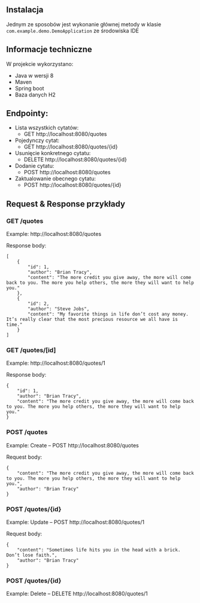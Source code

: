 


## Instalacja
Jednym ze sposobów jest wykonanie głównej metody w klasie `com.example.demo.DemoApplication` ze środowiska IDE

## Informacje techniczne
W projekcie wykorzystano: 
- Java w wersji 8
- Maven
- Spring boot
- Baza danych H2
## Endpointy:
* Lista wszystkich cytatów:
    * GET http://localhost:8080/quotes
* Pojedynczy cytat:
    * GET http://localhost:8080/quotes/{id}
* Usunięcie konkretnego cytatu:
    * DELETE http://localhost:8080/quotes/{id}
* Dodanie cytatu:
    * POST http://localhost:8080/quotes
* Zaktualowanie obecnego cytatu:
    * POST http://localhost:8080/quotes/{id}

## Request & Response przykłady

### GET /quotes

Example: http://localhost:8080/quotes

Response body:

    [
        {
            "id": 1,
            "author": "Brian Tracy",
            "content": "The more credit you give away, the more will come back to you. The more you help others, the more they will want to help you."
        },
        {
            "id": 2,
            "author": "Steve Jobs",
            "content": "My favorite things in life don’t cost any money. It’s really clear that the most precious resource we all have is time."
        }
    ]


### GET /quotes/[id]

Example: http://localhost:8080/quotes/1

Response body:

    {
        "id": 1,
        "author": "Brian Tracy",
        "content": "The more credit you give away, the more will come back to you. The more you help others, the more they will want to help you."
    }



### POST /quotes

Example: Create – POST  http://localhost:8080/quotes

Request body:

    {
        "content": "The more credit you give away, the more will come back to you. The more you help others, the more they will want to help you.",  
        "author": "Brian Tracy"
    }

### POST /quotes/{id}

Example: Update – POST  http://localhost:8080/quotes/1

Request body:

    {
        "content": "Sometimes life hits you in the head with a brick. Don’t lose faith.",  
        "author": "Brian Tracy"
    }    

### POST /quotes/{id}

Example: Delete – DELETE  http://localhost:8080/quotes/1
